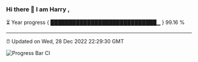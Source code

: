 ### Hi there 👋 I am Harry , 

⏳ Year progress { █████████████████████████████▁ } 99.16 %

---

⏰ Updated on Wed, 28 Dec 2022 22:29:30 GMT

![Progress Bar CI](https://github.com/duykhang68/duykhang68/workflows/Progress%20Bar%20CI/badge.svg)
